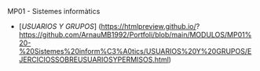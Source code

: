 MP01 - Sistemes informàtics

- [*USUARIOS Y GRUPOS*] (https://htmlpreview.github.io/? https://github.com/ArnauMB1992/Portfoli/blob/main/MODULOS/MP01%20-%20Sistemes%20inform%C3%A0tics/USUARIOS%20Y%20GRUPOS/EJERCICIOSSOBREUSUARIOSYPERMISOS.html)
